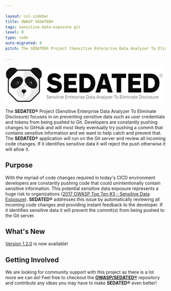 ```yaml
---

layout: col-sidebar
title: OWASP SEDATED®
tags: sensitive-data-exposure git
level: 0
type: code
auto-migrated: 0
pitch: The SEDATED® Project (Sensitive Enterprise Data Analyzer To Eliminate Disclosure) focuses on preventing sensitive data such as user credentials and tokens from being pushed to Git.

---
```


![SEDATED_logo_full](https://raw.githubusercontent.com/OWASP/www-project-sedated/master/assets/images/SEDATED_logo_full.png)

<!-- Standard Chapter Page Template
This is an example of a Project or Chapter page.
Please change these items to indicate the actual information you wish to present. In addition to this information, the 'front-matter' above the text should be modified to reflect your actual information.  An explanation of each of the front-matter items is below: -->

The **SEDATED&#174;** Project (Sensitive Enterprise Data Analyzer To Eliminate Disclosure) focuses in on preventing sensitive data such as user credentials and tokens from being pushed to Git. Developers are constantly pushing changes to GitHub and will most likely eventually try pushing a commit that contains sensitive information and we want to help catch and prevent that. The **SEDATED&#174;** application will run on the Git server and review all incoming code changes. If it identifies sensitive data it will reject the push otherwise it will allow it.

## Purpose
With the myriad of code changes required in today's CICD environment developers are constantly pushing code that could unintentionally contain sensitive information. This potential sensitive data exposure represents a huge risk to organizations ([2017 OWASP Top Ten #3 - Sensitive Data Exposure](https://www.owasp.org/index.php/Top_10-2017_A3-Sensitive_Data_Exposure)). **SEDATED&#174;** addresses this issue by automatically reviewing all incoming code changes and providing instant feedback to the developer. If it identifies sensitive data it will prevent the commit(s) from being pushed to the Git server.

## What's New
[Version 1.2.0](https://github.com/OWASP/SEDATED/releases/tag/v1.2.0) is now available!

## Getting Involved
We are looking for community support with this project as there is a lot more we can do! Feel free to checkout the **[OWASP/SEDATED®](https://github.com/owasp/sedated)** repository and contribute any ideas you may have to make **SEDATED®** even better!

